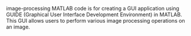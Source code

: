 image-processing
MATLAB code is for creating a GUI application using GUIDE (Graphical User Interface Development Environment) in MATLAB. This GUI allows users to perform various image processing operations on an image. 
